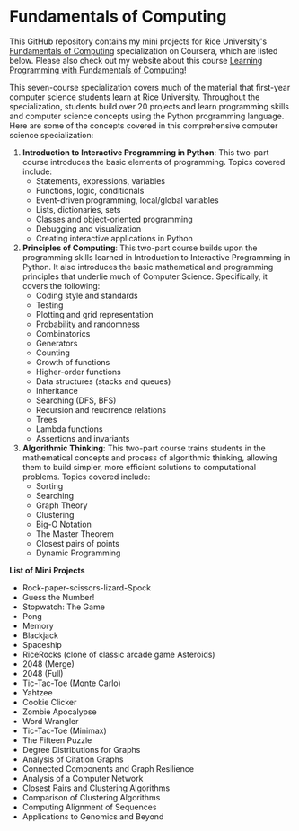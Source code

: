 # Fundamentals of Computing 

This GitHub repository contains my mini projects for Rice University's <a href="https://www.coursera.org/specializations/computer-fundamentals" target="_blank">Fundamentals of Computing</a> specialization on Coursera, which are listed below. Please also check out my website about this course <a href="https://kyleyasumiishi.github.io/Web-Development/Fund_of_Computing/index.html" target="_blank">Learning Programming with Fundamentals of Computing</a>!

This seven-course specialization covers much of the material that first-year computer science students learn at Rice University. Throughout the specialization, students build over 20 projects and learn programming skills and computer science concepts using the Python programming language. Here are some of the concepts covered in this comprehensive computer science specialization:

<ol>
  <li><strong>Introduction to Interactive Programming in Python</strong>: This two-part course introduces the basic elements of programming. Topics covered include:
  <ul>
    <li>Statements, expressions, variables</li>
    <li>Functions, logic, conditionals</li>
    <li>Event-driven programming, local/global variables</li>
    <li>Lists, dictionaries, sets</li>
    <li>Classes and object-oriented programming</li>
    <li>Debugging and visualization</li>
    <li>Creating interactive applications in Python</li>
  </ul>
  </li>
  <li><strong>Principles of Computing</strong>: This two-part course builds upon the programming skills learned in Introduction to Interactive Programming in Python. It also introduces the basic mathematical and programming principles that underlie much of Computer Science. Specifically, it covers the following:
  <ul>
    <li>Coding style and standards</li>
    <li>Testing</li>
    <li>Plotting and grid representation</li>
    <li>Probability and randomness</li>
    <li>Combinatorics</li>
    <li>Generators</li>
    <li>Counting</li>
    <li>Growth of functions</li>
    <li>Higher-order functions</li>
    <li>Data structures (stacks and queues)</li>
    <li>Inheritance</li>
    <li>Searching (DFS, BFS)</li>
    <li>Recursion and reucrrence relations</li>
    <li>Trees</li>
    <li>Lambda functions</li>
    <li>Assertions and invariants</li>
  </ul>  
  </li>
  <li><strong>Algorithmic Thinking</strong>: This two-part course trains students in the mathematical concepts and process of algorithmic thinking, allowing them to build simpler, more efficient solutions to computational problems. Topics covered include:
  <ul>
    <li>Sorting</li>
    <li>Searching</li>
    <li>Graph Theory</li>
    <li>Clustering</li>
    <li>Big-O Notation</li>
    <li>The Master Theorem</li>
    <li>Closest pairs of points</li>
    <li>Dynamic Programming</li>
  </ul>
  </li>
</ol>

<strong>List of Mini Projects</strong>
<ul>
  <li>Rock-paper-scissors-lizard-Spock</li>
  <li>Guess the Number!</li>
  <li>Stopwatch: The Game</li>
  <li>Pong</li>
  <li>Memory</li>
  <li>Blackjack</li>
  <li>Spaceship</li>
  <li>RiceRocks (clone of classic arcade game Asteroids)</li>
  <li>2048 (Merge)</li>
  <li>2048 (Full)</li>
  <li>Tic-Tac-Toe (Monte Carlo)</li>
  <li>Yahtzee</li>
  <li>Cookie Clicker</li>
  <li>Zombie Apocalypse</li>
  <li>Word Wrangler</li>
  <li>Tic-Tac-Toe (Minimax)</li>
  <li>The Fifteen Puzzle</li>
  <li>Degree Distributions for Graphs</li>
  <li>Analysis of Citation Graphs</li>
  <li>Connected Components and Graph Resilience</li>
  <li>Analysis of a Computer Network</li>
  <li>Closest Pairs and Clustering Algorithms</li>
  <li>Comparison of Clustering Algorithms</li>
  <li>Computing Alignment of Sequences</li>
  <li>Applications to Genomics and Beyond</li>
</ul>



